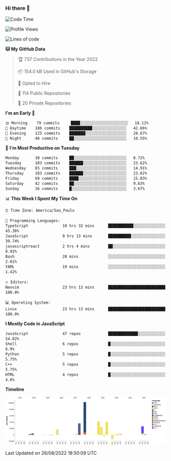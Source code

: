 ### Hi there 👋

<!--START_SECTION:waka-->
![Code Time](http://img.shields.io/badge/Code%20Time-4%2C006%20hrs%2010%20mins-blue)

![Profile Views](http://img.shields.io/badge/Profile%20Views-0-blue)

![Lines of code](https://img.shields.io/badge/From%20Hello%20World%20I%27ve%20Written-298%20Thousand%20lines%20of%20code-blue)

**🐱 My GitHub Data** 

> 🏆 737 Contributions in the Year 2022
 > 
> 📦 154.0 kB Used in GitHub's Storage 
 > 
> 💼 Opted to Hire
 > 
> 📜 114 Public Repositories 
 > 
> 🔑 20 Private Repositories  
 > 
**I'm an Early 🐤** 

```text
🌞 Morning    79 commits     ████░░░░░░░░░░░░░░░░░░░░░   18.12% 
🌆 Daytime    186 commits    ██████████░░░░░░░░░░░░░░░   42.66% 
🌃 Evening    125 commits    ███████░░░░░░░░░░░░░░░░░░   28.67% 
🌙 Night      46 commits     ██░░░░░░░░░░░░░░░░░░░░░░░   10.55%

```
📅 **I'm Most Productive on Tuesday** 

```text
Monday       38 commits     ██░░░░░░░░░░░░░░░░░░░░░░░   8.72% 
Tuesday      103 commits    ██████░░░░░░░░░░░░░░░░░░░   23.62% 
Wednesday    65 commits     ███░░░░░░░░░░░░░░░░░░░░░░   14.91% 
Thursday     103 commits    ██████░░░░░░░░░░░░░░░░░░░   23.62% 
Friday       69 commits     ████░░░░░░░░░░░░░░░░░░░░░   15.83% 
Saturday     42 commits     ██░░░░░░░░░░░░░░░░░░░░░░░   9.63% 
Sunday       16 commits     █░░░░░░░░░░░░░░░░░░░░░░░░   3.67%

```


📊 **This Week I Spent My Time On** 

```text
⌚︎ Time Zone: America/Sao_Paulo

💬 Programming Languages: 
TypeScript               10 hrs 32 mins      ███████████░░░░░░░░░░░░░░   45.36% 
JavaScript               9 hrs 13 mins       ██████████░░░░░░░░░░░░░░░   39.74% 
javascriptreact          2 hrs 4 mins        ██░░░░░░░░░░░░░░░░░░░░░░░   8.92% 
Bash                     28 mins             ░░░░░░░░░░░░░░░░░░░░░░░░░   2.01% 
YAML                     19 mins             ░░░░░░░░░░░░░░░░░░░░░░░░░   1.42%

🔥 Editors: 
Neovim                   23 hrs 13 mins      █████████████████████████   100.0%

💻 Operating System: 
Linux                    23 hrs 13 mins      █████████████████████████   100.0%

```

**I Mostly Code in JavaScript** 

```text
JavaScript               47 repos            █████████████░░░░░░░░░░░░   54.02% 
Shell                    6 repos             █░░░░░░░░░░░░░░░░░░░░░░░░   6.9% 
Python                   5 repos             █░░░░░░░░░░░░░░░░░░░░░░░░   5.75% 
C++                      5 repos             █░░░░░░░░░░░░░░░░░░░░░░░░   5.75% 
HTML                     4 repos             █░░░░░░░░░░░░░░░░░░░░░░░░   4.6%

```


**Timeline**

![Chart not found](https://raw.githubusercontent.com/jampow/jampow/master/charts/bar_graph.png) 


 Last Updated on 28/08/2022 18:50:09 UTC
<!--END_SECTION:waka-->
